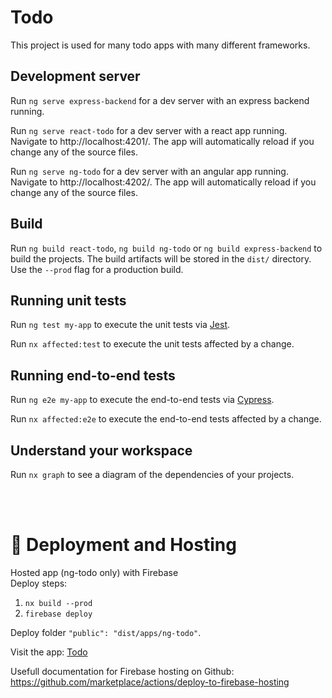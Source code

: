 

# Todo

This project is used for many todo apps with many different frameworks.

## Development server

Run `ng serve express-backend` for a dev server with an express backend running.

Run `ng serve react-todo` for a dev server with a react app running. Navigate to http://localhost:4201/. The app will automatically reload if you change any of the source files.

Run `ng serve ng-todo` for a dev server with an angular app running. Navigate to http://localhost:4202/. The app will automatically reload if you change any of the source files.

## Build

Run `ng build react-todo`, `ng build ng-todo` or `ng build express-backend` to build the projects. The build artifacts will be stored in the `dist/` directory. Use the `--prod` flag for a production build.

## Running unit tests

Run `ng test my-app` to execute the unit tests via [Jest](https://jestjs.io).

Run `nx affected:test` to execute the unit tests affected by a change.

## Running end-to-end tests

Run `ng e2e my-app` to execute the end-to-end tests via [Cypress](https://www.cypress.io).

Run `nx affected:e2e` to execute the end-to-end tests affected by a change.

## Understand your workspace

Run `nx graph` to see a diagram of the dependencies of your projects.

<br><br>
# 🚀 Deployment and Hosting
Hosted app (ng-todo only) with Firebase<br>
Deploy steps:
1. `nx build --prod`
2. `firebase deploy`

Deploy folder `"public": "dist/apps/ng-todo"`.

Visit the app: [Todo](https://todo-7671a.web.app/)

Usefull documentation for Firebase hosting on Github:<br>
https://github.com/marketplace/actions/deploy-to-firebase-hosting
